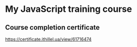# My JavaScript training course
## Course completion certificate
https://certificate.ithillel.ua/view/61716474

